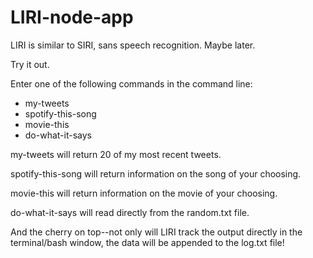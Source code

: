 # LIRI-node-app

LIRI is similar to SIRI, sans speech recognition. Maybe later.

Try it out.

Enter one of the following commands in the command line:
* my-tweets
* spotify-this-song
* movie-this
* do-what-it-says

my-tweets will return 20 of my most recent tweets.

spotify-this-song will return information on the song of your choosing.

movie-this will return information on the movie of your choosing.

do-what-it-says will read directly from the random.txt file.

And the cherry on top--not only will LIRI track the output directly in the terminal/bash window, the data will be appended to the log.txt file! 
